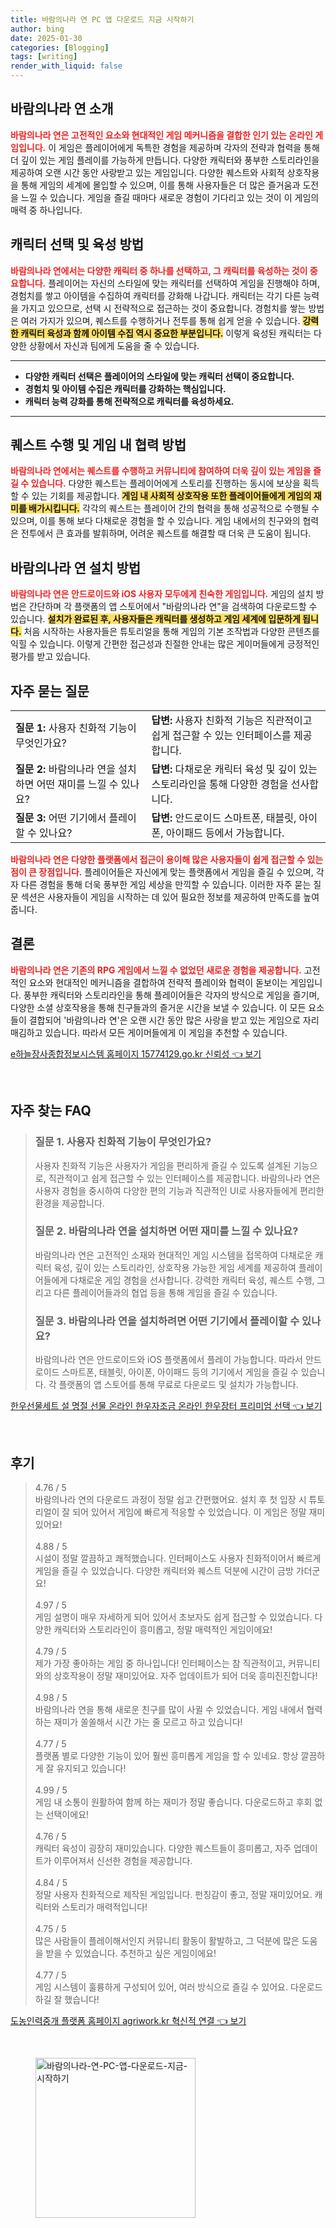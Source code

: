 ```yaml
---
title: 바람의나라 연 PC 앱 다운로드 지금 시작하기
author: bing
date: 2025-01-30
categories: [Blogging]
tags: [writing]
render_with_liquid: false
---
```



<h2 id='바람의나라연소개'>바람의나라 연 소개</h2>

<p><b><span style="color: #ee2323;">바람의나라 연은 고전적인 요소와 현대적인 게임 메커니즘을 결합한 인기 있는 온라인 게임입니다.</span></b> 이 게임은 플레이어에게 독특한 경험을 제공하며 각자의 전략과 협력을 통해 더 깊이 있는 게임 플레이를 가능하게 만듭니다. 다양한 캐릭터와 풍부한 스토리라인을 제공하여 오랜 시간 동안 사랑받고 있는 게임입니다. 다양한 퀘스트와 사회적 상호작용을 통해 게임의 세계에 몰입할 수 있으며, 이를 통해 사용자들은 더 많은 즐거움과 도전을 느낄 수 있습니다. 게임을 즐길 때마다 새로운 경험이 기다리고 있는 것이 이 게임의 매력 중 하나입니다.</p>

<h2 id='캐릭터선택및육성방법'>캐릭터 선택 및 육성 방법</h2>

<p><b><span style="color: #ee2323;">바람의나라 연에서는 다양한 캐릭터 중 하나를 선택하고, 그 캐릭터를 육성하는 것이 중요합니다.</span></b> 플레이어는 자신의 스타일에 맞는 캐릭터를 선택하여 게임을 진행해야 하며, 경험치를 쌓고 아이템을 수집하여 캐릭터를 강화해 나갑니다. 캐릭터는 각기 다른 능력을 가지고 있으므로, 선택 시 전략적으로 접근하는 것이 중요합니다. 경험치를 쌓는 방법은 여러 가지가 있으며, 퀘스트를 수행하거나 전투를 통해 쉽게 얻을 수 있습니다. <b><span style="background-color: #ffe066;">강력한 캐릭터 육성과 함께 아이템 수집 역시 중요한 부분입니다.</span></b> 이렇게 육성된 캐릭터는 다양한 상황에서 자신과 팀에게 도움을 줄 수 있습니다.</p>

<hr />

<ul>
    <li><b>다양한 캐릭터 선택은 플레이어의 스타일에 맞는 캐릭터 선택이 중요합니다.</b></li>
    <li><b>경험치 및 아이템 수집은 캐릭터를 강화하는 핵심입니다.</b></li>
    <li><b>캐릭터 능력 강화를 통해 전략적으로 캐릭터를 육성하세요.</b></li>
</ul>

<hr />

<h2 id='퀘스트수행및게임내협력방법'>퀘스트 수행 및 게임 내 협력 방법</h2>

<p><b><span style="color: #ee2323;">바람의나라 연에서는 퀘스트를 수행하고 커뮤니티에 참여하여 더욱 깊이 있는 게임을 즐길 수 있습니다.</span></b> 다양한 퀘스트는 플레이어에게 스토리를 진행하는 동시에 보상을 획득할 수 있는 기회를 제공합니다. <b><span style="background-color: #ffe066;">게임 내 사회적 상호작용 또한 플레이어들에게 게임의 재미를 배가시킵니다.</span></b> 각각의 퀘스트는 플레이어 간의 협력을 통해 성공적으로 수행될 수 있으며, 이를 통해 보다 다채로운 경험을 할 수 있습니다. 게임 내에서의 친구와의 협력은 전투에서 큰 효과를 발휘하며, 어려운 퀘스트를 해결할 때 더욱 큰 도움이 됩니다.</p>

<h2 id='바람의나라연설치방법'>바람의나라 연 설치 방법</h2>

<p><b><span style="color: #ee2323;">바람의나라 연은 안드로이드와 iOS 사용자 모두에게 친숙한 게임입니다.</span></b> 게임의 설치 방법은 간단하며 각 플랫폼의 앱 스토어에서 "바람의나라 연"을 검색하여 다운로드할 수 있습니다. <b><span style="background-color: #ffe066;">설치가 완료된 후, 사용자들은 캐릭터를 생성하고 게임 세계에 입문하게 됩니다.</span></b> 처음 시작하는 사용자들은 튜토리얼을 통해 게임의 기본 조작법과 다양한 콘텐츠를 익힐 수 있습니다. 이렇게 간편한 접근성과 친절한 안내는 많은 게이머들에게 긍정적인 평가를 받고 있습니다.</p>

<h2 id='자주묻는질문'>자주 묻는 질문</h2>

<table>
    <tr>
        <td><b>질문 1:</b> 사용자 친화적 기능이 무엇인가요?</td>
        <td><b>답변:</b> 사용자 친화적 기능은 직관적이고 쉽게 접근할 수 있는 인터페이스를 제공합니다.</td>
    </tr>
    <tr>
        <td><b>질문 2:</b> 바람의나라 연을 설치하면 어떤 재미를 느낄 수 있나요?</td>
        <td><b>답변:</b> 다채로운 캐릭터 육성 및 깊이 있는 스토리라인을 통해 다양한 경험을 선사합니다.</td>
    </tr>
    <tr>
        <td><b>질문 3:</b> 어떤 기기에서 플레이할 수 있나요?</td>
        <td><b>답변:</b> 안드로이드 스마트폰, 태블릿, 아이폰, 아이패드 등에서 가능합니다.</td>
    </tr>
</table>

<p><b><span style="color: #ee2323;">바람의나라 연은 다양한 플랫폼에서 접근이 용이해 많은 사용자들이 쉽게 접근할 수 있는 점이 큰 장점입니다.</span></b> 플레이어들은 자신에게 맞는 플랫폼에서 게임을 즐길 수 있으며, 각자 다른 경험을 통해 더욱 풍부한 게임 세상을 만끽할 수 있습니다. 이러한 자주 묻는 질문 섹션은 사용자들이 게임을 시작하는 데 있어 필요한 정보를 제공하여 만족도를 높여줍니다.</p>

<h2 id='결론'>결론</h2>

<p><b><span style="color: #ee2323;">바람의나라 연은 기존의 RPG 게임에서 느낄 수 없었던 새로운 경험을 제공합니다.</span></b> 고전적인 요소와 현대적인 메커니즘을 결합하여 전략적 플레이와 협력이 돋보이는 게임입니다. 풍부한 캐릭터와 스토리라인을 통해 플레이어들은 각자의 방식으로 게임을 즐기며, 다양한 소셜 상호작용을 통해 친구들과의 즐거운 시간을 보낼 수 있습니다. 이 모든 요소들이 결합되어 '바람의나라 연'은 오랜 시간 동안 많은 사랑을 받고 있는 게임으로 자리매김하고 있습니다. 따라서 모든 게이머들에게 이 게임을 추천할 수 있습니다.</p>


<p><a class="click-button" title="e하늘장사종합정보시스템 홈페이지 15774129.go.kr 신뢰성" href="https://somered.github.io/posts/e%ED%95%98%EB%8A%98%EC%9E%A5%EC%82%AC%EC%A2%85%ED%95%A9%EC%A0%95%EB%B3%B4%EC%8B%9C%EC%8A%A4%ED%85%9C-%ED%99%88%ED%8E%98%EC%9D%B4%EC%A7%80-15774129.go.kr-%EC%8B%A0%EB%A2%B0%EC%84%B1/" rel="dofollow">e하늘장사종합정보시스템 홈페이지 15774129.go.kr 신뢰성 👈 보기</a></p><br>
<h2 id='자주_찾는_FAQ'>자주 찾는 FAQ</h2>
<div itemscope="" itemtype="https://schema.org/FAQPage"> 
<blockquote> 
<div itemscope="" itemprop="mainEntity" itemtype="https://schema.org/Question"> 
<h3 itemprop="name">질문 1. 사용자 친화적 기능이 무엇인가요?</h3> 
<div itemscope="" itemprop="acceptedAnswer" itemtype="https://schema.org/Answer"> 
<span itemprop="text"> 
<p>사용자 친화적 기능은 사용자가 게임을 편리하게 즐길 수 있도록 설계된 기능으로, 직관적이고 쉽게 접근할 수 있는 인터페이스를 제공합니다. 바람의나라 연은 사용자 경험을 중시하여 다양한 편의 기능과 직관적인 UI로 사용자들에게 편리한 환경을 제공합니다.</p> 
</span> 
</div> 
</div> 
<div itemscope="" itemprop="mainEntity" itemtype="https://schema.org/Question"> 
<h3 itemprop="name">질문 2. 바람의나라 연을 설치하면 어떤 재미를 느낄 수 있나요?</h3> 
<div itemscope="" itemprop="acceptedAnswer" itemtype="https://schema.org/Answer"> 
<span itemprop="text"> 
<p>바람의나라 연은 고전적인 소재와 현대적인 게임 시스템을 접목하여 다채로운 캐릭터 육성, 깊이 있는 스토리라인, 상호작용 가능한 게임 세계를 제공하여 플레이어들에게 다채로운 게임 경험을 선사합니다. 강력한 캐릭터 육성, 퀘스트 수행, 그리고 다른 플레이어들과의 협업 등을 통해 게임을 즐길 수 있습니다.</p> 
</span> 
</div> 
</div> 
<div itemscope="" itemprop="mainEntity" itemtype="https://schema.org/Question"> 
<h3 itemprop="name">질문 3. 바람의나라 연을 설치하려면 어떤 기기에서 플레이할 수 있나요?</h3> 
<div itemscope="" itemprop="acceptedAnswer" itemtype="https://schema.org/Answer"> 
<span itemprop="text"> 
<p>바람의나라 연은 안드로이드와 iOS 플랫폼에서 플레이 가능합니다. 따라서 안드로이드 스마트폰, 태블릿, 아이폰, 아이패드 등의 기기에서 게임을 즐길 수 있습니다. 각 플랫폼의 앱 스토어를 통해 무료로 다운로드 및 설치가 가능합니다.</p> 
</span> 
</div> 
</div> 
</blockquote> 
</div>
<p><a class="click-button" title="한우선물세트 설 명절 선물 온라인 한우자조금 온라인 한우장터 프리미엄 선택" href="https://somered.github.io/posts/%ED%95%9C%EC%9A%B0%EC%84%A0%EB%AC%BC%EC%84%B8%ED%8A%B8-%EC%84%A4-%EB%AA%85%EC%A0%88-%EC%84%A0%EB%AC%BC-%EC%98%A8%EB%9D%BC%EC%9D%B8-%ED%95%9C%EC%9A%B0%EC%9E%90%EC%A1%B0%EA%B8%88-%EC%98%A8%EB%9D%BC%EC%9D%B8-%ED%95%9C%EC%9A%B0%EC%9E%A5%ED%84%B0-%ED%94%84%EB%A6%AC%EB%AF%B8%EC%97%84-%EC%84%A0%ED%83%9D/" rel="dofollow">한우선물세트 설 명절 선물 온라인 한우자조금 온라인 한우장터 프리미엄 선택 👈 보기</a></p><br>
<h2 id='후기'>후기</h2>
<div itemscope itemtype="https://schema.org/Product">
  <blockquote>
  <div itemprop="review" itemscope itemtype="https://schema.org/Review">
      <div itemprop="reviewRating" itemscope itemtype="https://schema.org/Rating"> <span itemprop="ratingValue">4.76</span> / <span itemprop="bestRating">5</span> </div>
      <span itemprop="reviewBody">바람의나라 연의 다운로드 과정이 정말 쉽고 간편했어요. 설치 후 첫 입장 시 튜토리얼이 잘 되어 있어서 게임에 빠르게 적응할 수 있었습니다. 이 게임은 정말 재미있어요!</span>
  </div>
  <br>
  <div itemprop="review" itemscope itemtype="https://schema.org/Review">
      <div itemprop="reviewRating" itemscope itemtype="https://schema.org/Rating"> <span itemprop="ratingValue">4.88</span> / <span itemprop="bestRating">5</span> </div>
      <span itemprop="reviewBody">시설이 정말 깔끔하고 쾌적했습니다. 인터페이스도 사용자 친화적이어서 빠르게 게임을 즐길 수 있었습니다. 다양한 캐릭터와 퀘스트 덕분에 시간이 금방 가더군요!</span>
  </div>
  <br>
  <div itemprop="review" itemscope itemtype="https://schema.org/Review">
      <div itemprop="reviewRating" itemscope itemtype="https://schema.org/Rating"> <span itemprop="ratingValue">4.97</span> / <span itemprop="bestRating">5</span> </div>
      <span itemprop="reviewBody">게임 설명이 매우 자세하게 되어 있어서 초보자도 쉽게 접근할 수 있었습니다. 다양한 캐릭터와 스토리라인이 흥미롭고, 정말 매력적인 게임이에요!</span>
  </div>
  <br>
  <div itemprop="review" itemscope itemtype="https://schema.org/Review">
      <div itemprop="reviewRating" itemscope itemtype="https://schema.org/Rating"> <span itemprop="ratingValue">4.79</span> / <span itemprop="bestRating">5</span> </div>
      <span itemprop="reviewBody">제가 가장 좋아하는 게임 중 하나입니다! 인터페이스는 참 직관적이고, 커뮤니티와의 상호작용이 정말 재미있어요. 자주 업데이트가 되어 더욱 흥미진진합니다!</span>
  </div>
  <br>
  <div itemprop="review" itemscope itemtype="https://schema.org/Review">
      <div itemprop="reviewRating" itemscope itemtype="https://schema.org/Rating"> <span itemprop="ratingValue">4.98</span> / <span itemprop="bestRating">5</span> </div>
      <span itemprop="reviewBody">바람의나라 연을 통해 새로운 친구를 많이 사귈 수 있었습니다. 게임 내에서 협력하는 재미가 쏠쏠해서 시간 가는 줄 모르고 하고 있습니다!</span>
  </div>
  <br>
  <div itemprop="review" itemscope itemtype="https://schema.org/Review">
      <div itemprop="reviewRating" itemscope itemtype="https://schema.org/Rating"> <span itemprop="ratingValue">4.77</span> / <span itemprop="bestRating">5</span> </div>
      <span itemprop="reviewBody">플랫폼 별로 다양한 기능이 있어 훨씬 흥미롭게 게임을 할 수 있네요. 항상 깔끔하게 잘 유지되고 있습니다!</span>
  </div>
  <br>
  <div itemprop="review" itemscope itemtype="https://schema.org/Review">
      <div itemprop="reviewRating" itemscope itemtype="https://schema.org/Rating"> <span itemprop="ratingValue">4.99</span> / <span itemprop="bestRating">5</span> </div>
      <span itemprop="reviewBody">게임 내 소통이 원활하여 함께 하는 재미가 정말 좋습니다. 다운로드하고 후회 없는 선택이에요!</span>
  </div>
  <br>
  <div itemprop="review" itemscope itemtype="https://schema.org/Review">
      <div itemprop="reviewRating" itemscope itemtype="https://schema.org/Rating"> <span itemprop="ratingValue">4.76</span> / <span itemprop="bestRating">5</span> </div>
      <span itemprop="reviewBody">캐릭터 육성이 굉장히 재미있습니다. 다양한 퀘스트들이 흥미롭고, 자주 업데이트가 이루어져서 신선한 경험을 제공합니다.</span>
  </div>
  <br>
  <div itemprop="review" itemscope itemtype="https://schema.org/Review">
      <div itemprop="reviewRating" itemscope itemtype="https://schema.org/Rating"> <span itemprop="ratingValue">4.84</span> / <span itemprop="bestRating">5</span> </div>
      <span itemprop="reviewBody">정말 사용자 친화적으로 제작된 게임입니다. 펀칭감이 좋고, 정말 재미있어요. 캐릭터와 스토리가 매력적입니다!</span>
  </div>
  <br>
  <div itemprop="review" itemscope itemtype="https://schema.org/Review">
      <div itemprop="reviewRating" itemscope itemtype="https://schema.org/Rating"> <span itemprop="ratingValue">4.75</span> / <span itemprop="bestRating">5</span> </div>
      <span itemprop="reviewBody">많은 사람들이 플레이해서인지 커뮤니티 활동이 활발하고, 그 덕분에 많은 도움을 받을 수 있었습니다. 추천하고 싶은 게임이에요!</span>
  </div>
  <br>
  <div itemprop="review" itemscope itemtype="https://schema.org/Review">
      <div itemprop="reviewRating" itemscope itemtype="https://schema.org/Rating"> <span itemprop="ratingValue">4.77</span> / <span itemprop="bestRating">5</span> </div>
      <span itemprop="reviewBody">게임 시스템이 훌륭하게 구성되어 있어, 여러 방식으로 즐길 수 있어요. 다운로드하길 잘 했습니다!</span>
  </div>
  </blockquote>
</div>
<p><a class="click-button" title="도농인력중개 플랫폼 홈페이지 agriwork.kr 혁신적 연결" href="https://somered.github.io/posts/%EB%8F%84%EB%86%8D%EC%9D%B8%EB%A0%A5%EC%A4%91%EA%B0%9C-%ED%94%8C%EB%9E%AB%ED%8F%BC-%ED%99%88%ED%8E%98%EC%9D%B4%EC%A7%80-agriwork.kr-%ED%98%81%EC%8B%A0%EC%A0%81-%EC%97%B0%EA%B2%B0/" rel="dofollow">도농인력중개 플랫폼 홈페이지 agriwork.kr 혁신적 연결 👈 보기</a></p><br>
<figure class="image"><img src="https://somered.github.io/assets/img/thumbnail/바람의나라-연-PC-앱-다운로드-지금-시작하기.webp" alt="바람의나라-연-PC-앱-다운로드-지금-시작하기" width="256" height="256"></figure>